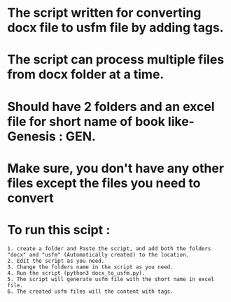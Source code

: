 # The script written for converting docx file to usfm file by adding tags.

# The script can process multiple files from docx folder at a time.

# Should have 2 folders and an excel file for short name of book like- Genesis : GEN.

# Make sure, you don't have any other files except the files you need to convert 

# To run this scipt :
	1. create a folder and Paste the script, and add both the folders "docx" and "usfm" (Automatically created) to the location.
	2. Edit the script as you need.
	3. Change the folders name in the script as you need.
	4. Run the script (python3 docx_to_usfm.py).
	5. The script will generate usfm file with the short name in excel file.
	6. The created usfm files will the content with tags.

